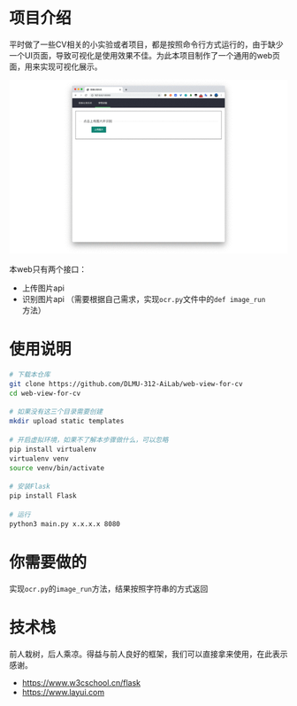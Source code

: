 # 项目介绍

平时做了一些CV相关的小实验或者项目，都是按照命令行方式运行的，由于缺少一个UI页面，导致可视化是使用效果不佳。为此本项目制作了一个通用的web页面，用来实现可视化展示。

![images/dog-cat.gif](images/dog-cat.gif)

本web只有两个接口：
- 上传图片api
- 识别图片api （需要根据自己需求，实现`ocr.py`文件中的`def image_run` 方法）

# 使用说明

```bash
# 下载本仓库
git clone https://github.com/DLMU-312-AiLab/web-view-for-cv
cd web-view-for-cv

# 如果没有这三个目录需要创建
mkdir upload static templates

# 开启虚拟环境，如果不了解本步骤做什么，可以忽略
pip install virtualenv
virtualenv venv
source venv/bin/activate

# 安装Flask
pip install Flask

# 运行
python3 main.py x.x.x.x 8080
```

# 你需要做的

实现`ocr.py`的`image_run`方法，结果按照字符串的方式返回

# 技术栈

前人栽树，后人乘凉。得益与前人良好的框架，我们可以直接拿来使用，在此表示感谢。

- https://www.w3cschool.cn/flask
- https://www.layui.com

